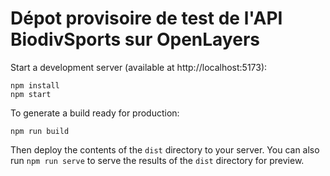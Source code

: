 # Dépot provisoire de test de l'API BiodivSports sur OpenLayers 

Start a development server (available at http://localhost:5173):

    npm install
    npm start

To generate a build ready for production:

    npm run build

Then deploy the contents of the `dist` directory to your server.  You can also run `npm run serve` to serve the results of the `dist` directory for preview.
